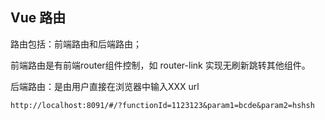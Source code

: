 ## Vue 路由

路由包括：前端路由和后端路由；

前端路由是有前端router组件控制，如 router-link 实现无刷新跳转其他组件。

后端路由：是由用户直接在浏览器中输入XXX url

```
http://localhost:8091/#/?functionId=1123123&param1=bcde&param2=hshsh

```